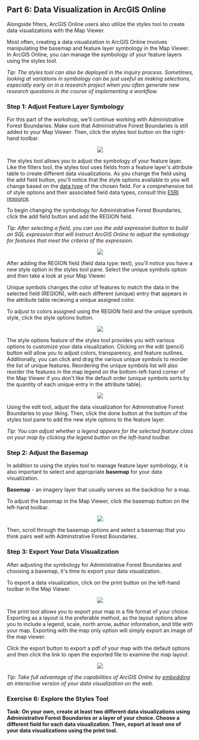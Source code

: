 ## Part 6: Data Visualization in ArcGIS Online

Alongside filters, ArcGIS Online users also utilize the styles tool to create data visualizations with the Map Viewer.

Most often, creating a data visualization in ArcGIS Online involves manipulating the basemap and feature layer symbology in the Map Viewer. In ArcGIS Online, you can manage the symbology of your feature layers using the styles tool.

*Tip: The styles tool can also be deployed in the inquiry process. Sometimes, looking at variations in symbology can be just useful as making selections, especially early on in a research project when you often generate new research questions in the course of implementing a workflow.*

### Step 1: Adjust Feature Layer Symbology

For this part of the workshop, we'll continue working with Administrative Forest Boundaries. Make sure that Administrative Forest Boundaries is still added to your Map Viewer. Then, click the styles tool button on the right-hand toolbar.

<p align="center">
  <img src="https://github.com/jacobmswisher/images/blob/main/ArcGIS%20Online/Figure%2044.JPG">
</p>

The styles tool allows you to adjust the symbology of your feature layer. Like the filters tool, the styles tool uses fields from a feature layer's attribute table to create different data visualizations. As you change the field using the add field button, you'll notice that the style options available to you will change based on the [data type](#p-aligncentertable-2-field-data-types-in-arcgis-onlinep) of the chosen field. For a comprehensive list of style options and their associated field data types, consult this [ESRI resource](https://doc.arcgis.com/en/arcgis-online/create-maps/apply-styles-mv.htm).

To begin changing the symbology for Administrative Forest Boundaries, click the add field button and add the REGION field.

*Tip: After selecting a field, you can use the add expression button to build an SQL expression that will instruct ArcGIS Online to adjust the symbology for features that meet the criteria of the expression.*

<p align="center">
  <img src="https://github.com/jacobmswisher/images/blob/main/ArcGIS%20Online/Figure%2045.JPG">
</p>

After adding the REGION field (field data type: text), you'll notice you have a new style option in the styles tool pane. Select the unique symbols option and then take a look at your Map Viewer.

Unique symbols changes the color of features to match the data in the selected field (REGION), with each different (unique) entry that appears in the attribute table recieving a unique assigned color.

To adjust to colors assigned using the REGION field and the unique symbols style, click the style options button.

<p align="center">
  <img src="https://github.com/jacobmswisher/images/blob/main/ArcGIS%20Online/Figure%2046.JPG">
</p>

The style options feature of the styles tool provides you with various options to customize your data visualization. Clicking on the edit (pencil) button will allow you to adjust colors, transparency, and feature outlines. Additionally, you can click and drag the various unique symbols to reorder the list of unique features. Reordering the unique symbols list will also reorder the features in the map legend on the bottom-left-hand corner of the Map Viewer if you don't like the default order (unique symbols sorts by the quantity of each unique entry in the attribute table).

<p align="center">
  <img src="https://github.com/jacobmswisher/images/blob/main/ArcGIS%20Online/Figure%2047.JPG">
</p>

Using the edit tool, adjust the data visualization for Administrative Forest Boundaries to your liking. Then, click the done button at the bottom of the styles tool pane to add the new style options to the feature layer.

*Tip: You can adjust whether a legend appears for the selected feature class on your map by clicking the legend button on the left-hand toolbar.*

### Step 2: Adjust the Basemap

In addition to using the styles tool to manage feature layer symbology, it is also important to select and appropriate **basemap** for your data visualization. 

**Basemap** - an imagery layer that usually serves as the backdrop for a map.

To adjust the basemap in the Map Viewer, click the basemap button on the left-hand toolbar.

<p align="center">
  <img src="https://github.com/jacobmswisher/images/blob/main/ArcGIS%20Online/Figure%2048.JPG">
</p>

Then, scroll through the basemap options and select a basemap that you think pairs well with Adminstrative Forest Boundaries.

### Step 3: Export Your Data Visualization

After adjusting the symbology for Administrative Forest Boundaries and choosing a basemap, it's time to export your data visualization. 

To export a data visualization, click on the print button on the left-hand toolbar in the Map Viewer.

<p align="center">
  <img src="https://github.com/jacobmswisher/images/blob/main/ArcGIS%20Online/Figure%2049.JPG">
</p>

The print tool allows you to export your map in a file format of your choice. Exporting as a layout is the preferable method, as the layout options allow you to include a legend, scale, north arrow, author information, and title with your map. Exporting with the map only option will simply export an image of the map viewer.

Click the export button to export a pdf of your map with the default options and then click the link to open the exported file to examine the map layout.

<p align="center">
  <img src="https://github.com/jacobmswisher/images/blob/main/ArcGIS%20Online/Figure%2050.JPG">
</p>

*Tip: Take full advantage of the capabilities of ArcGIS Online by [embedding](https://doc.arcgis.com/en/arcgis-online/share-maps/embed-maps-groups.htm) an interactive version of your data visualization on the web.*

### Exercise 6: Explore the Styles Tool

**Task: On your own, create at least two different data visualizations using Administrative Forest Boundaries or a layer of your choice. Choose a different field for each data visualization. Then, export at least one of your data visualizations using the print tool.**
